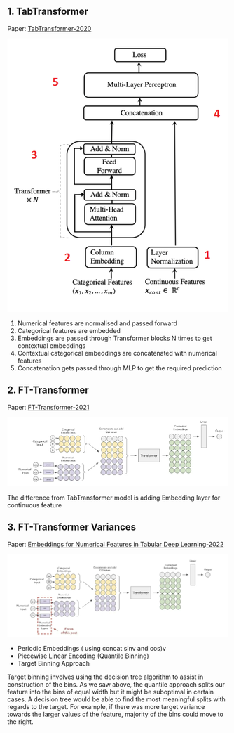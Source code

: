 ## 1. TabTransformer
Paper: [TabTransformer-2020](https://arxiv.org/pdf/2012.06678.pdf)

![alt text](images/TabTransformer.png)

1. Numerical features are normalised and passed forward
2. Categorical features are embedded
3. Embeddings are passed through Transformer blocks N times to get contextual embeddings
4. Contextual categorical embeddings are concatenated with numerical features
5. Concatenation gets passed through MLP to get the required prediction

## 2. FT-Transformer
Paper:  [FT-Transformer-2021](https://arxiv.org/pdf/2106.11959v2.pdf)

![alt text](images/FT-Transformer.png)

The difference from TabTransformer model is adding Embedding layer for continuous feature

## 3. FT-Transformer Variances
Paper:  [Embeddings for Numerical Features in Tabular Deep Learning-2022](https://arxiv.org/pdf/2203.05556.pdf)

![alt text](images/FT-Transformer-variance.png)
- Periodic Embeddings ( using concat sinv and cos)v
- Piecewise Linear Encoding (Quantile Binning)
- Target Binning Approach

Target binning involves using the decision tree algorithm to assist in construction of the bins. As we saw above, the quantile approach splits our feature into the bins of equal width but it might be suboptimal in certain cases. A decision tree would be able to find the most meaningful splits with regards to the target. For example, if there was more target variance towards the larger values of the feature, majority of the bins could move to the right.